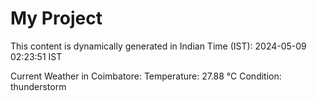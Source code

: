 # My Project

This content is dynamically generated in Indian Time (IST): 2024-05-09 02:23:51 IST


Current Weather in Coimbatore:
Temperature: 27.88 °C
Condition: thunderstorm
